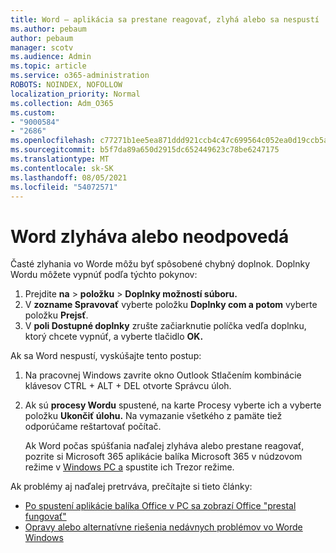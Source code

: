 ```yaml
---
title: Word – aplikácia sa prestane reagovať, zlyhá alebo sa nespustí
ms.author: pebaum
author: pebaum
manager: scotv
ms.audience: Admin
ms.topic: article
ms.service: o365-administration
ROBOTS: NOINDEX, NOFOLLOW
localization_priority: Normal
ms.collection: Adm_O365
ms.custom:
- "9000584"
- "2686"
ms.openlocfilehash: c77271b1ee5ea871ddd921ccb4c47c699564c052ea0d19ccb5aabec2cfb5edc3
ms.sourcegitcommit: b5f7da89a650d2915dc652449623c78be6247175
ms.translationtype: MT
ms.contentlocale: sk-SK
ms.lasthandoff: 08/05/2021
ms.locfileid: "54072571"
---
```

# <a name="word-crashes-or-doesnt-respond"></a>Word zlyháva alebo neodpovedá

Časté zlyhania vo Worde môžu byť spôsobené chybný doplnok. Doplnky Wordu môžete vypnúť podľa týchto pokynov:

1. Prejdite **na**  >  **položku**  >  **Doplnky možností súboru.**
2. V **zozname Spravovať** vyberte položku **Doplnky com a potom** vyberte položku **Prejsť**.
3. V **poli Dostupné doplnky** zrušte začiarknutie políčka vedľa doplnku, ktorý chcete vypnúť, a vyberte tlačidlo **OK.**

Ak sa Word nespustí, vyskúšajte tento postup:

1.   Na pracovnej Windows zavrite okno Outlook Stlačením kombinácie klávesov CTRL + ALT + DEL otvorte Správcu úloh. 
2. Ak sú **procesy Wordu** spustené, na karte Procesy vyberte ich a vyberte položku **Ukončiť úlohu.** Na vymazanie všetkého z pamäte tiež odporúčame reštartovať počítač.

    Ak Word počas spúšťania naďalej zlyháva alebo prestane reagovať, pozrite si Microsoft 365 aplikácie balíka Microsoft 365 v núdzovom režime v [Windows PC a](https://support.office.com/article/Open-Office-apps-in-safe-mode-on-a-Windows-PC-dedf944a-5f4b-4afb-a453-528af4f7ac72) spustite ich Trezor režime.

Ak problémy aj naďalej pretrváva, prečítajte si tieto články: 
- [Po spustení aplikácie balíka Office v PC sa zobrazí Office "prestal fungovať"](https://support.office.com/article/52bd7985-4e99-4a35-84c8-2d9b8301a2fa)
- [Opravy alebo alternatívne riešenia nedávnych problémov vo Worde Windows](https://support.office.com/article/bf6bf17c-2807-4871-83ce-e337ae8f0b86)